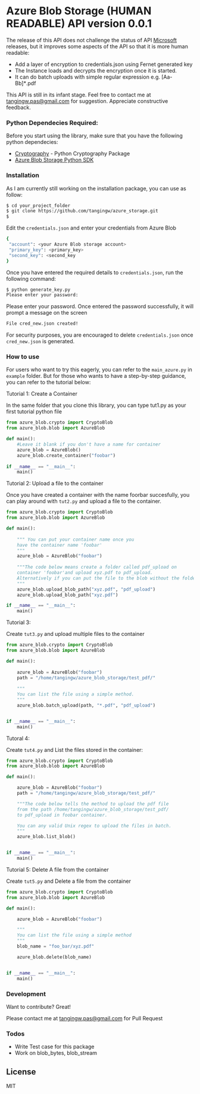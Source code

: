 # Azure Blob Storage (HUMAN READABLE) API version 0.0.1

The release of this API does not challenge the status of API [Microsoft] releases, but it improves some aspects of the API so that it is more human readable:
  - Add a layer of encryption to credentials.json using Fernet generated key
  - The Instance loads and decrypts the encryption once it is started.
  - It can do batch uploads with simple regular expression e.g. [Aa-Bb]*.pdf

This API is still in its infant stage. Feel free to contact me at <tangingw.pas@gmail.com> for suggestion. Appreciate constructive feedback.

### Python Dependecies Required:

Before you start using the library, make sure that you have the following python dependecies:
* [Cryptography] - Python Cryptography Package
* [Azure Blob Storage Python SDK] 

### Installation

As I am currently still working on the installation package, you can use as follow:

```sh
$ cd your_project_folder
$ git clone https://github.com/tangingw/azure_storage.git
$  
```

Edit the ```credentials.json``` and enter your credentials from Azure Blob

```sh
{
 "account": <your Azure Blob storage account>
 "primary_key": <primary_key>
 "second_key": <second_key
}
```

Once you have entered the required details to ```credentials.json```, run the following command:
```sh
$ python generate_key.py
Please enter your password:
```
Please enter your password. Once entered the password successfully, it will prompt a message on the screen

```sh
File cred_new.json created!
```

For security purposes, you are encouraged to delete ```credentials.json``` once ```cred_new.json``` is generated. 
### How to use

For users who want to try this eagerly, you can refer to the ```main_azure.py``` in ```example``` folder. But for those who wants to have a step-by-step guidance, you can refer to the tutorial below:

Tutorial 1: Create a Container

In the same folder that you clone this library, you can type tut1.py as your first tutorial python file
```python
from azure_blob.crypto import CryptoBlob
from azure_blob.blob import AzureBlob

def main():
    #Leave it blank if you don't have a name for container
    azure_blob = AzureBlob() 
    azure_blob.create_container("foobar")
    
if __name__ == "__main__":
    main()
```

Tutorial 2: Upload a file to the container

Once you have created a container with the name foorbar succesfully, you can play around with ```tut2.py``` and upload a file to the container.
```python
from azure_blob.crypto import CryptoBlob
from azure_blob.blob import AzureBlob

def main():
   
    """ You can put your container name once you
    have the container name 'foobar'
    """
    azure_blob = AzureBlob("foobar")
    
    """The code below means create a folder called pdf_upload on 
    container 'foobar'and upload xyz.pdf to pdf_upload. 
    Alternatively if you can put the file to the blob without the folder
    """
    azure_blob.upload_blob_path("xyz.pdf", "pdf_upload")
    azure_blob.upload_blob_path("xyz.pdf")

if __name__ == "__main__":
    main()
```
Tutorial 3:

Create ```tut3.py``` and upload multiple files to the container
```python
from azure_blob.crypto import CryptoBlob
from azure_blob.blob import AzureBlob

def main():
 
    azure_blob = AzureBlob("foobar")
    path = "/home/tangingw/azure_blob_storage/test_pdf/"
   
    """
    You can list the file using a simple method.
    """
    azure_blob.batch_upload(path, "*.pdf", "pdf_upload")


if __name__ == "__main__":
    main()
```
Tutoral 4: 

Create ```tut4.py``` and List the files stored in the container:

```python
from azure_blob.crypto import CryptoBlob
from azure_blob.blob import AzureBlob

def main():

    azure_blob = AzureBlob("foobar")
    path = "/home/tangingw/azure_blob_storage/test_pdf/"

    """The code below tells the method to upload the pdf file
    from the path /home/tangingw/azure_blob_storage/test_pdf/
    to pdf_upload in foobar container.

    You can any valid Unix regex to upload the files in batch.
    """
    azure_blob.list_blob()


if __name__ == "__main__":
    main()
```

Tutorial 5: Delete A file from the container

Create ```tut5.py``` and Delete a file from the container

```python
from azure_blob.crypto import CryptoBlob
from azure_blob.blob import AzureBlob

def main():

    azure_blob = AzureBlob("foobar")

    """
    You can list the file using a simple method
    """
    blob_name = "foo_bar/xyz.pdf"

    azure_blob.delete(blob_name)


if __name__ == "__main__":
    main()

```

### Development

Want to contribute? Great!

Please contact me at <tangingw.pas@gmail.com> for Pull Request

### Todos

 - Write Test case for this package
 - Work on blob_bytes, blob_stream

License
----

MIT


[//]: # (These are reference links used in the body of this note and get stripped out when the markdown processor does its job. There is no need to format nicely because it shouldn't be seen. Thanks SO - http://stackoverflow.com/questions/4823468/store-comments-in-markdown-syntax)

   [Microsoft]: <https:www.microsoft.com> 
   [Azure Blob Storage Python SDK]: <https://github.com/Azure/azure-storage-python>
   [Cryptography]: <https://cryptography.io/en/latest/>
   
